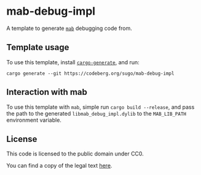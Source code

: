 # mab-debug-impl

A template to generate [`mab`](https://codeberg.org/sugo/mab) debugging code
from.

## Template usage

To use this template, install
[`cargo-generate`](https://github.com/cargo-generate/cargo-generate), and run:

```
cargo generate --git https://codeberg.org/sugo/mab-debug-impl
```

## Interaction with mab

To use this template with `mab`, simple run `cargo build --release`, and pass
the path to the generated `libmab_debug_impl.dylib` to the `MAB_LIB_PATH`
environment variable.

## License

This code is licensed to the public domain under CC0.

You can find a copy of the legal text
[here](https://creativecommons.org/publicdomain/zero/1.0/legalcode).
